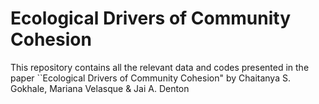 # Ecological Drivers of Community Cohesion

This repository contains all the relevant data and codes presented in the paper ``Ecological Drivers of Community Cohesion" by
Chaitanya S. Gokhale, Mariana Velasque \& Jai A. Denton
